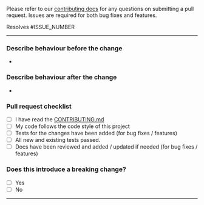 Please refer to our [contributing docs](./CONTRIBUTING.md) for any questions on submitting a pull request.
Issues are required for both bug fixes and features.

Resolves #ISSUE_NUMBER
<!-- Link to related issue(s) -->

----

### Describe behaviour before the change

<!-- Please describe the current behavior that you are modifying. -->

*

### Describe behaviour after the change

<!-- Please describe the behavior or changes that are being added by this PR. -->

*

### Pull request checklist

- [ ] I have read the [CONTRIBUTING.md](./CONTRIBUTING.md)
- [ ] My code follows the code style of this project
- [ ] Tests for the changes have been added (for bug fixes / features)
- [ ] All new and existing tests passed.
- [ ] Docs have been reviewed and added / updated if needed (for bug fixes / features)

### Does this introduce a breaking change?

<!-- If this introduces a breaking change make sure to note it here any what the impact might be -->

- [ ] Yes
- [ ] No

----

